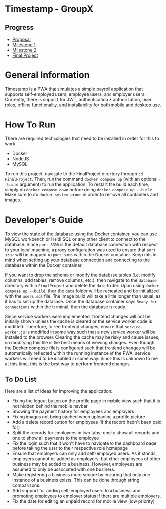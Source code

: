 # Timestamp - GroupX
## Progress
- [Proposal](Proposal/README.md)
- [Milestone 1](Milestone1/README.md)
- [Milestone 2](Milestone2/README.md)
- [Final Project](FinalProject/README.md)

# General Information
Timestamp is a PWA that simulates a simple payroll application that supports self-employed users, employee users, and employer users. Currently, there is support for JWT, authentication & authorization, user roles, offline functionality, and installability for both mobile and desktop use. 

# How To Run
There are required technologies that need to be installed in order for this to work.

- Docker
- NodeJS
- MySQL 

To run this project, navigate to the FinalProject directory through ``cd FinalProject``. Then, run the command ``docker compose up`` (with an optional ``--build`` argument) to run the application. To restart the build each time, simply do ``docker compose down`` before doing ``docker compose up --build``. Make sure to do ``docker system prune`` in order to remove all containers and images.

# Developer's Guide
To view the state of the database using the Docker container, you can use MySQL workbench or Heidi SQL or any other client to connect to the database. Since ``port 3306`` is the default database connection with respect to your local machine, a proxy configuration was used to ensure that ``port 3307`` will be mapped to ``port 3306`` within the Docker container. Keep this in mind when setting up your database connection and connecting to the database within the Docker container.

If you want to drop the schema or modify the database tables (i.e. modify columns, add tables, remove columns, etc.), then navigate to the ``database`` directory within ``FinalProject`` and delete the ``data`` folder. Upon using ``docker compose up --build``, then the ``data`` folder will be recreated and be initialized with the ``users.sql`` file. The image build will take a little longer than usual, as it has to set up the database. Once the database container says ``Ready for connections`` within the terminal, then the database is ready.

Since service workers were implemented, frontend changes will not be initially shown unless the cache is cleared or the service worker code is modified. Therefore, to see frontend changes, ensure that ``service-worker.js`` is modified in some way such that a new service worker will be installed to the browser. Clearing the cache may be risky and cause issues, so modifying this file is the best means of viewing changes. Even though the Docker compose file is configured such that frontend changes will be automatically reflected within the running instance of the PWA, service workers will need to be disabled in some way. Since this is unknown to me at this time, this is the best way to perform frontend changes

## To Do List
Here are a list of ideas for improving the application:

- Fixing the logout button on the profile page in mobile view such that it is not hidden behind the mobile navbar
- Showing the payment history for employees and employers
- Fixing images not being cached when uploading a profile picture
- Add a delete record button for employees (if the record hadn't been paid for)
- Split the records for employees in two tabs; one to show all records and one to show all payments to the employee
- Fix the login such that it won't have to navigate to the dashboard page before taking the user to their respective role homepage
- Ensure that employers can only add self-employed users. As it stands, employers cannot be added as employers, but other employees of other business may be added to a business. However, employees are assumed to only be associated with one business.
- Make registering a business more secure by ensuring that only one instance of a business exists. This can be done through string comparisons.
- Add support for adding self-employed users to a business and promoting employees to employer status if there are multiple employers.
- Fix the date for editing an unpaid record for mobile view (low priority) 
